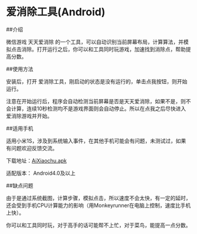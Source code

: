 爱消除工具(Android)
=========

##介绍

微信游戏 天天爱消除 的一个工具，可以自动识别当前屏幕布局，计算算法，并模拟点击消除。打开运行之后，你可以和工具同时玩游戏，加速找到消除点，帮助提高分数。

##使用方法

安装后，打开 爱消除工具，刚启动的状态是没有运行的，单击点我按钮，则开始运行。

注意在开始运行后，程序会自动检测当前屏幕是否是天天爱消除，如果不是，则不会计算，连续10秒检测均不是游戏界面则会自动停止。所以在点我之后尽快进入爱消除游戏并开始。

##适用手机

适用小米1S，涉及到系统输入事件，在其他手机可能会有问题，未测试过，如果有问题欢迎反馈交流。

下载地址：[AiXiaochu.apk](https://github.com/Yhzhtk/AiXiaoChu/blob/master/%E7%88%B1%E6%B6%88%E9%99%A4%E5%B7%A5%E5%85%B7.apk?raw=true)

适配版本： Android4.0及以上

##缺点问题

由于是通过系统截图，计算步骤，模拟点击，所以速度不会太快，有一定的延时，还会受到手机CPU计算能力的影响（用Monkeyrunner在电脑上控制，速度比手机上快）。

你可以和工具同时玩，对于高手的话可能帮不上忙，对于菜鸟，能提高一点分数。
